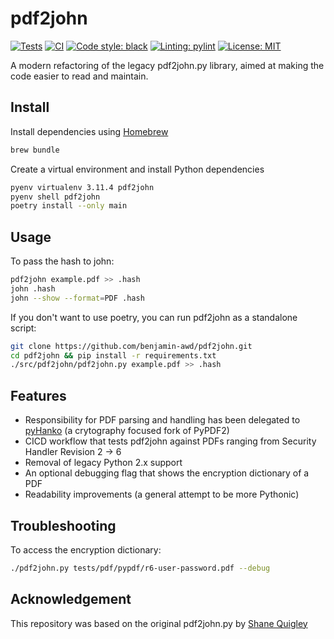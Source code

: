 # pdf2john
[![Tests](https://github.com/benjamin-awd/pdf2john/workflows/tests/badge.svg)](https://github.com/pdf2john-awd/monopoly/actions)
[![CI](https://github.com/benjamin-awd/pdf2john/workflows/ci/badge.svg)](https://github.com/pdf2john/monopoly/actions)
[![Code style: black](https://img.shields.io/badge/code%20style-black-000000.svg)](https://github.com/psf/black)
[![Linting: pylint](https://img.shields.io/badge/linting-pylint-orange)](https://github.com/pylint-dev/pylint)
[![License: MIT](https://img.shields.io/badge/License-MIT-yellow.svg)](https://opensource.org/licenses/MIT)

A modern refactoring of the legacy pdf2john.py library, aimed at making the code easier to read and maintain.

## Install
Install dependencies using [Homebrew](https://brew.sh/)
```bash
brew bundle
```

Create a virtual environment and install Python dependencies
```bash
pyenv virtualenv 3.11.4 pdf2john
pyenv shell pdf2john
poetry install --only main
```

## Usage
To pass the hash to john:
```bash
pdf2john example.pdf >> .hash
john .hash
john --show --format=PDF .hash
```

If you don't want to use poetry, you can run pdf2john as a standalone script:
```bash
git clone https://github.com/benjamin-awd/pdf2john.git
cd pdf2john && pip install -r requirements.txt
./src/pdf2john/pdf2john.py example.pdf >> .hash
```

## Features
- Responsibility for PDF parsing and handling has been delegated to [pyHanko](https://github.com/MatthiasValvekens/pyHanko) (a crytography focused fork of PyPDF2)
- CICD workflow that tests pdf2john against PDFs ranging from Security Handler Revision 2 -> 6
- Removal of legacy Python 2.x support
- An optional debugging flag that shows the encryption dictionary of a PDF
- Readability improvements (a general attempt to be more Pythonic)

## Troubleshooting
To access the encryption dictionary:
```bash
./pdf2john.py tests/pdf/pypdf/r6-user-password.pdf --debug
```

## Acknowledgement
This repository was based on the original pdf2john.py by [Shane Quigley](https://github.com/ShaneQful)

